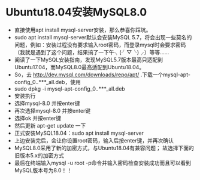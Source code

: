 # Ubuntu18.04安装MySQL8.0

- 直接使用apt install mysql-server安装，那么恭喜你踩坑。
- sudo apt install mysql-server默认会安装MySQL 5.7，将会出现一些莫名的问题，例如：安装过程没有要求输入root密码，而登录mysql时会要求密码（我就是遇到了这个问题，结果搞了一下午╮(╯▽╰)╭）等等……
- 阅读了一下MySQL安装指南，发现MySQL5.7版本最高只适配到Ubuntu17.04，而MySQL8.0最高适配到Ubuntu18.04。
- So，去 http://dev.mysql.com/downloads/repo/apt/ .下载一个mysql-apt-config_0.*.****_all.deb，使用
- sudo dpkg -i mysql-apt-config_0.*.****_all.deb
- 安装执行
- 选择mysql-8.0 并按enter键
- 再次选择mysql-8.0 并按enter键
- 选择ok 并按enter键
- 然后更新 apt-get update 一下
- 正式安装MySQL18.04：sudo apt install mysql-server
- 上边安装完后，会让你设置root密码，输入后按enter键，并再次确认
- MySQL8.0采用了新的加密方式，与Ubuntu18.04有兼容问题；
故选择下面的旧版本5.x的加密方式
- 最后在终端输入mysql -u root -p命令并输入密码检查安装成功而且可以看到MySQL版本号为8.0！！